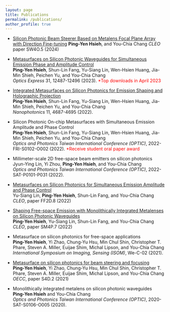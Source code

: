 ```yaml
---
layout: page
title: Publications
permalink: /publications/
author_profile: true
---
```

* [Silicon Photonic Beam Steerer Based on Metalens Focal Plane Array with Direction Fine-tuning](https://doi.org/10.1364/CLEO_SI.2024.SW4O.5)
**Ping-Yen Hsieh**, and You-Chia Chang
*CLEO* paper SW4O.5 (2024)

* [Metasurfaces on Silicon Photonic Waveguides for Simultaneous Emission Phase and Amplitude Control](https://doi.org/10.1364/OE.487589)  
**Ping-Yen Hsieh**, Shun-Lin Fang, Yu-Siang Lin, Wen-Hsien Huang, Jia-Min Shieh, Peichen Yu, and You-Chia Chang  
*Optics Express* 31, 12487-12496 (2023). <span style="color:red"> *Top downloads in April 2023 </span>

* [Integrated Metasurfaces on Silicon Photonics for Emission Shaping and Holographic Projection](https://doi.org/10.1515/nanoph-2022-0344)  
**Ping-Yen Hsieh**, Shun-Lin Fang, Yu-Siang Lin, Wen-Hsien Huang, Jia-Min Shieh, Peichen Yu, and You-Chia Chang  
*Nanophotonics* 11, 4687-4695 (2022).

* Silicon Photonic On-chip Metasurfaces with Simultaneous Emission Amplitude and Phase Control  
**Ping-Yen Hsieh**, Shun-Lin Fang, Yu-Siang Lin, Wen-Hsien Huang, Jia-Min Shieh, Peichen Yu, and You-Chia Chang  
*Optics and Photonics Taiwan International Conference (OPTIC)*, 2022-FRI-S0102-O002 (2022). <span style="color:red"> *Receive student oral paper award </span>

* Millimeter-scale 2D free-space beam emitters on silicon photonics  
Jyun-Ying Lin, Yi Zhou, **Ping-Yen Hsieh**, and You-Chia Chang  
*Optics and Photonics Taiwan International Conference (OPTIC)*, 2022-SAT-P0101-P031 (2022).

* [Metasurfaces on Silicon Photonics for Simultaneous Emission Amplitude and Phase Control](https://doi.org/10.1364/CLEO_QELS.2022.FF2D.8)  
Yu-Siang Lin, **Ping-Yen Hsieh**, Shun-Lin Fang, and You-Chia Chang  
*CLEO*, paper FF2D.8 (2022)  

* [Shaping Free-space Emission with Monolithically Integrated Metalenses on Silicon Photonic Waveguides](https://doi.org/10.1364/CLEO_SI.2022.SM4P.7)  
**Ping-Yen Hsieh**, Yu-Siang Lin, Shun-Lin Fang, and You-Chia Chang  
*CLEO*, paper SM4P.7 (2022)  

* Metasurface on silicon photonics for free-space applications  
**Ping-Yen Hsieh**, Yi Zhao, Chung-Yu Hsu, Min Chul Shin, Christopher T. Phare, Steven A. Miller, Euijae Shim, Michal Lipson, and You-Chia Chang  
*International Symposium on Imaging, Sensing (ISOM)*, We-C-02 (2021).

* [Metasurface on silicon photonics for beam steering and focusing](https://doi.org/10.1364/OECC.2021.S4D.2)  
**Ping-Yen Hsieh**, Yi Zhao, Chung-Yu Hsu, Min Chul Shin, Christopher T. Phare, Steven A. Miller, Euijae Shim, Michal Lipson, and You-Chia Chang  
*OECC*, paper S4D.2 (2021)  

* Monolithically integrated metalens on silicon photonic waveguides  
**Ping-Yen Hsieh** and You-Chia Chang  
*Optics and Photonics Taiwan International Conference (OPTIC)*, 2020-SAT-S0106-O005 (2020).
